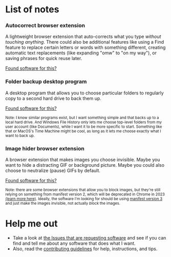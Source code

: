 # List of notes

### Autocorrect browser extension
A lightweight browser extension that auto-corrects what you type _without touching anything_. There could also be additional features like using a Find feature to replace certain letters or words with something different, creating automatic text replacements (like expanding "omw" to "on my way"), or saving phrases for quick reuse later.

[Found software for this?](https://github.com/DNin01/my-notebook/issues/1)

### Folder backup desktop program
A desktop program that allows you to choose particular folders to regularly copy to a second hard drive to back them up.

[Found software for this?](https://github.com/DNin01/my-notebook/issues/3)

<sup>Note: I know similar programs exist, but I want something simple and that backs up to a local hard drive. And Windows File History only lets me choose top-level folders from my user account (like Documents), while I want it to be more specific to start. Something like that or MacOS's Time Machine might be cool, as long as it lets me choose exactly what I want to back up.</sup>

### Image hider browser extension
A browser extension that makes images you choose invisible. Maybe you want to hide a distracting GIF or background picture. Maybe you could also choose to neutralize (pause) GIFs by default.

[Found software for this?](https://github.com/DNin01/my-notebook/issues/2)

<sup>Note: there are some browser extensions that allow you to block images, but they're still relying on something from manifest version 2, which will be deprecated in Chrome in 2023 [(learn more here)](https://developer.chrome.com/docs/extensions/mv3/mv2-sunset/). Ideally, the software I'm looking for should be using [manifest version 3](https://github.com/GoogleChrome/chrome-extensions-samples/blob/c2439aa243222d1fcb50806a2e92776b9066a0f4/examples/hello-world/manifest.json#L4) and just make the images invisible, not actually _block_ the images.</sup>

# Help me out

- Take a look at [the Issues that are requesting software](https://github.com/DNin01/my-notebook/issues?q=is%3Aissue+is%3Aopen+label%3A%22software+request%22) and see if you can find and tell me about any software that does what I want.
- Also, read the [contributing guidelines](https://github.com/DNin01/my-notebook/blob/main/CONTRIBUTING.md) for help, instructions, and tips.
